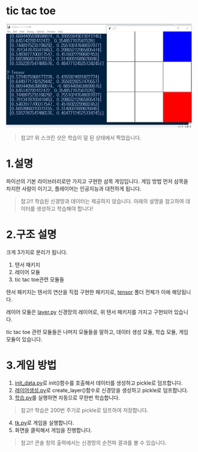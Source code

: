 tic tac toe
=========
![](ss.jpg)
>참고!! 위 스크린 샷은 학습이 덜 된 상태에서 찍었습니다.
# 1.설명
파이선의 기본 라이브러리로만 가지고 구현한 삼목 게임입니다. 게임 방법 먼저 삼목을 차지한 사람이 이기고, 플레이어는 인공지능과 대전하게 됩니다.
>참고!! 학습된 신경망과 데이터는 제공하지 않습니다. 아래의 설명을 참고하여 데이터를 생성하고 학습해야 합니다!

# 2.구조 설명
크게 3가지로 분리가 됩니다.

1. 텐서 패키지
2. 레이어 모듈
3. tic tac toe관련 모듈들

텐서 패키지는 텐서의 연산을 직접 구현한 패키지로, [tensor](tensor/README.md) 폴더 전체가 이에 해당됩니다.

레이어 모듈은 [layer.py](layer.py) 신경망의 레이어로, 위 텐서 패키지를 가지고 구현되어 있습니다.

tic tac toe 관련 모듈들은 나머지 모듈들을 말하고, 데이터 생성 모듈, 학습 모듈, 게임 모듈이 있습니다.

# 3.게임 방법

1. [init_data.py](init_data.py)로 init()함수를 호출해서 데이터를 생성하고 pickle로 덤프합니다.
2. [레이어생성.py](레이어생성.py)로 create_layer()함수로 신경망을 생성하고 pickle로 덤프합니다.
3. [학습.py](학습.py)를 실행하면 자동으로 무한번 학습합니다.
>참고!! 학습은 200번 주기로 pickle로 덤프하여 저장합니다.
4. [tk.py](tk.py)로 게임을 실행합니다.
5. 화면을 클릭해서 게임을 진행합니다.
>참고!! 콘솔 창의 출력에서는 신경망의 순전파 결과를 볼 수 있습니다.